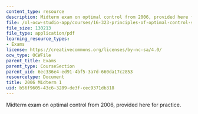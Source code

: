 ```yaml
---
content_type: resource
description: Midterm exam on optimal control from 2006, provided here for practice.
file: /ol-ocw-studio-app/courses/16-323-principles-of-optimal-control-spring-2008/b56f960543c63289de3fcec9371db318_2006midterm1.pdf
file_size: 130213
file_type: application/pdf
learning_resource_types:
- Exams
license: https://creativecommons.org/licenses/by-nc-sa/4.0/
ocw_type: OCWFile
parent_title: Exams
parent_type: CourseSection
parent_uid: 6ec336e4-ed91-4bf5-3a7d-660da17c2853
resourcetype: Document
title: 2006 Midterm 1
uid: b56f9605-43c6-3289-de3f-cec9371db318
---
```

Midterm exam on optimal control from 2006, provided here for practice.